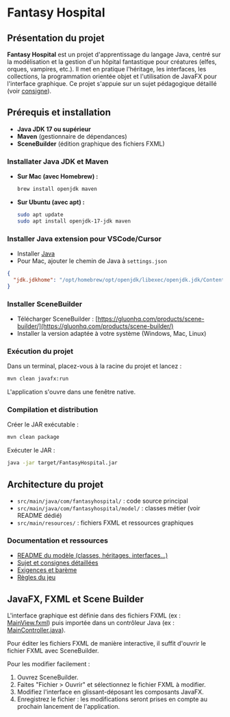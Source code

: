 # Fantasy Hospital

## Présentation du projet

**Fantasy Hospital** est un projet d'apprentissage du langage Java, centré sur la modélisation et la gestion d'un hôpital fantastique pour créatures (elfes, orques, vampires, etc.). Il met en pratique l'héritage, les interfaces, les collections, la programmation orientée objet et l'utilisation de JavaFX pour l'interface graphique. Ce projet s'appuie sur un sujet pédagogique détaillé (voir [consigne](docs/instruction)).

## Prérequis et installation

- **Java JDK 17 ou supérieur**
- **Maven** (gestionnaire de dépendances)
- **SceneBuilder** (édition graphique des fichiers FXML)

### Installater Java JDK et Maven

- **Sur Mac (avec Homebrew) :**
  ```sh
  brew install openjdk maven
  ```
- **Sur Ubuntu (avec apt) :**
  ```sh
  sudo apt update
  sudo apt install openjdk-17-jdk maven
  ```

### Installer Java extension pour VSCode/Cursor

- Installer [Java](https://marketplace.visualstudio.com/items?itemName=Oracle.oracle-java)
- Pour Mac, ajouter le chemin de Java à `settings.json`

```json
{
  "jdk.jdkhome": "/opt/homebrew/opt/openjdk/libexec/openjdk.jdk/Contents/Home"
}
```

### Installer SceneBuilder
- Télécharger SceneBuilder : [https://gluonhq.com/products/scene-builder/](https://gluonhq.com/products/scene-builder/)
- Installer la version adaptée à votre système (Windows, Mac, Linux)

### Exécution du projet

Dans un terminal, placez-vous à la racine du projet et lancez :

```sh
mvn clean javafx:run
```

L'application s'ouvre dans une fenêtre native.

### Compilation et distribution

Créer le JAR exécutable :

```sh
mvn clean package
```

Exécuter le JAR :

```sh
java -jar target/FantasyHospital.jar
```

## Architecture du projet

- `src/main/java/com/fantasyhospital/` : code source principal
- `src/main/java/com/fantasyhospital/model/` : classes métier (voir README dédié)
- `src/main/resources/` : fichiers FXML et ressources graphiques

### Documentation et ressources
- [README du modèle (classes, héritages, interfaces...)](docs/models.md)
- [Sujet et consignes détaillées](docs/instruction)
- [Exigences et barème](docs/requirements)
- [Règles du jeu](docs/rules)

## JavaFX, FXML et Scene Builder

L'interface graphique est définie dans des fichiers FXML (ex : [MainView.fxml](src/main/resources/com/fantasyhospital/MainView.fxml)) puis importée dans un contrôleur Java (ex : [MainController.java](src/main/java/com/fantasyhospital/MainController.java)).

Pour éditer les fichiers FXML de manière interactive, il suffit d'ouvrir le fichier FXML avec SceneBuilder.

Pour les modifier facilement :
1. Ouvrez SceneBuilder.
2. Faites "Fichier > Ouvrir" et sélectionnez le fichier FXML à modifier.
3. Modifiez l'interface en glissant-déposant les composants JavaFX.
4. Enregistrez le fichier : les modifications seront prises en compte au prochain lancement de l'application.
